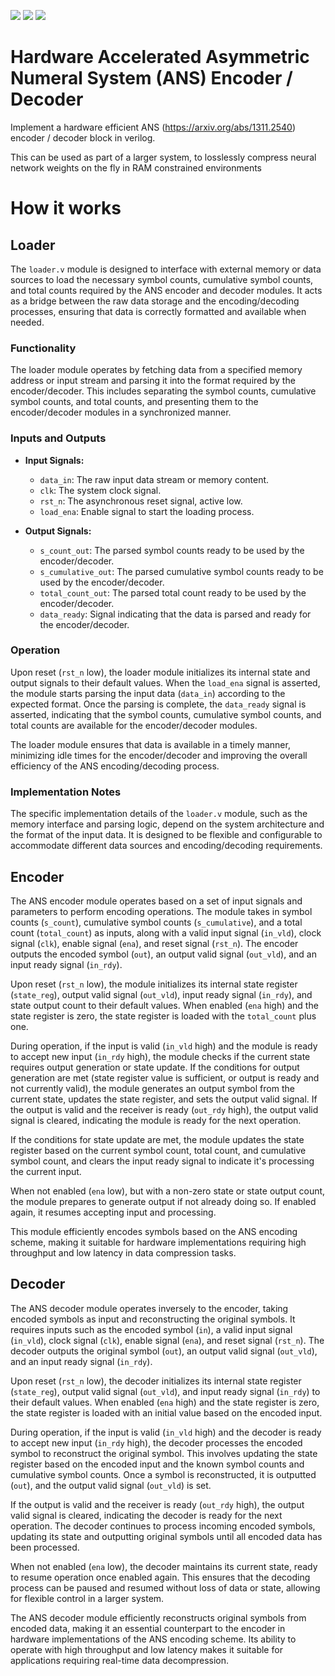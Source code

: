 ![](../../workflows/gds/badge.svg) ![](../../workflows/docs/badge.svg) ![](../../workflows/test/badge.svg)

# Hardware Accelerated Asymmetric Numeral System (ANS) Encoder / Decoder

Implement a hardware efficient ANS (https://arxiv.org/abs/1311.2540) encoder / decoder block in verilog. 

This can be used as part of a larger system, to losslessly compress neural network weights on the fly in RAM constrained environments

# How it works

## Loader 

The `loader.v` module is designed to interface with external memory or data sources to load the necessary symbol counts, cumulative symbol counts, and total counts required by the ANS encoder and decoder modules. It acts as a bridge between the raw data storage and the encoding/decoding processes, ensuring that data is correctly formatted and available when needed.

### Functionality

The loader module operates by fetching data from a specified memory address or input stream and parsing it into the format required by the encoder/decoder. This includes separating the symbol counts, cumulative symbol counts, and total counts, and presenting them to the encoder/decoder modules in a synchronized manner.

### Inputs and Outputs

- **Input Signals:**
  - `data_in`: The raw input data stream or memory content.
  - `clk`: The system clock signal.
  - `rst_n`: The asynchronous reset signal, active low.
  - `load_ena`: Enable signal to start the loading process.

- **Output Signals:**
  - `s_count_out`: The parsed symbol counts ready to be used by the encoder/decoder.
  - `s_cumulative_out`: The parsed cumulative symbol counts ready to be used by the encoder/decoder.
  - `total_count_out`: The parsed total count ready to be used by the encoder/decoder.
  - `data_ready`: Signal indicating that the data is parsed and ready for the encoder/decoder.

### Operation

Upon reset (`rst_n` low), the loader module initializes its internal state and output signals to their default values. When the `load_ena` signal is asserted, the module starts parsing the input data (`data_in`) according to the expected format. Once the parsing is complete, the `data_ready` signal is asserted, indicating that the symbol counts, cumulative symbol counts, and total counts are available for the encoder/decoder modules.

The loader module ensures that data is available in a timely manner, minimizing idle times for the encoder/decoder and improving the overall efficiency of the ANS encoding/decoding process.

### Implementation Notes

The specific implementation details of the `loader.v` module, such as the memory interface and parsing logic, depend on the system architecture and the format of the input data. It is designed to be flexible and configurable to accommodate different data sources and encoding/decoding requirements.


## Encoder

The ANS encoder module operates based on a set of input signals and parameters to perform encoding operations. The module takes in symbol counts (`s_count`), cumulative symbol counts (`s_cumulative`), and a total count (`total_count`) as inputs, along with a valid input signal (`in_vld`), clock signal (`clk`), enable signal (`ena`), and reset signal (`rst_n`). The encoder outputs the encoded symbol (`out`), an output valid signal (`out_vld`), and an input ready signal (`in_rdy`).

Upon reset (`rst_n` low), the module initializes its internal state register (`state_reg`), output valid signal (`out_vld`), input ready signal (`in_rdy`), and state output count to their default values. When enabled (`ena` high) and the state register is zero, the state register is loaded with the `total_count` plus one.

During operation, if the input is valid (`in_vld` high) and the module is ready to accept new input (`in_rdy` high), the module checks if the current state requires output generation or state update. If the conditions for output generation are met (state register value is sufficient, or output is ready and not currently valid), the module generates an output symbol from the current state, updates the state register, and sets the output valid signal. If the output is valid and the receiver is ready (`out_rdy` high), the output valid signal is cleared, indicating the module is ready for the next operation.

If the conditions for state update are met, the module updates the state register based on the current symbol count, total count, and cumulative symbol count, and clears the input ready signal to indicate it's processing the current input.

When not enabled (`ena` low), but with a non-zero state or state output count, the module prepares to generate output if not already doing so. If enabled again, it resumes accepting input and processing.

This module efficiently encodes symbols based on the ANS encoding scheme, making it suitable for hardware implementations requiring high throughput and low latency in data compression tasks.


## Decoder

The ANS decoder module operates inversely to the encoder, taking encoded symbols as input and reconstructing the original symbols. It requires inputs such as the encoded symbol (`in`), a valid input signal (`in_vld`), clock signal (`clk`), enable signal (`ena`), and reset signal (`rst_n`). The decoder outputs the original symbol (`out`), an output valid signal (`out_vld`), and an input ready signal (`in_rdy`).

Upon reset (`rst_n` low), the decoder initializes its internal state register (`state_reg`), output valid signal (`out_vld`), and input ready signal (`in_rdy`) to their default values. When enabled (`ena` high) and the state register is zero, the state register is loaded with an initial value based on the encoded input.

During operation, if the input is valid (`in_vld` high) and the decoder is ready to accept new input (`in_rdy` high), the decoder processes the encoded symbol to reconstruct the original symbol. This involves updating the state register based on the encoded input and the known symbol counts and cumulative symbol counts. Once a symbol is reconstructed, it is outputted (`out`), and the output valid signal (`out_vld`) is set.

If the output is valid and the receiver is ready (`out_rdy` high), the output valid signal is cleared, indicating the decoder is ready for the next operation. The decoder continues to process incoming encoded symbols, updating its state and outputting original symbols until all encoded data has been processed.

When not enabled (`ena` low), the decoder maintains its current state, ready to resume operation once enabled again. This ensures that the decoding process can be paused and resumed without loss of data or state, allowing for flexible control in a larger system.

The ANS decoder module efficiently reconstructs original symbols from encoded data, making it an essential counterpart to the encoder in hardware implementations of the ANS encoding scheme. Its ability to operate with high throughput and low latency makes it suitable for applications requiring real-time data decompression.

